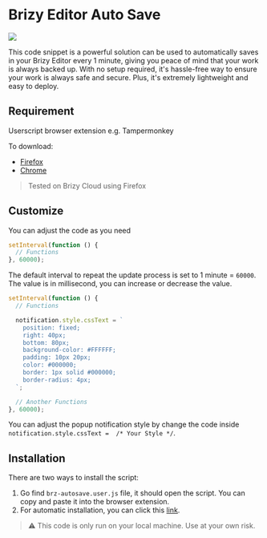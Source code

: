 # Brizy Editor Auto Save

![](brz-autosave-preview.gif)

This code snippet is a powerful solution can be used to automatically saves in your Brizy Editor every 1 minute, giving you peace of mind that your work is always backed up. With no setup required, it's hassle-free way to ensure your work is always safe and secure. Plus, it's extremely lightweight and easy to deploy.

## Requirement

Userscript browser extension e.g. Tampermonkey

To download:

- [Firefox](https://addons.mozilla.org/en-US/firefox/addon/tampermonkey/?utm_source=addons.mozilla.org&utm_medium=referral&utm_content=search)
- [Chrome](https://chrome.google.com/webstore/detail/tampermonkey/dhdgffkkebhmkfjojejmpbldmpobfkfo)

> Tested on Brizy Cloud using Firefox

## Customize

You can adjust the code as you need

```javascript
setInterval(function () {
  // Functions
}, 60000);
```

The default interval to repeat the update process is set to 1 minute = `60000`. The value is in millisecond, you can increase or decrease the value.

```javascript
setInterval(function () {
  // Functions

  notification.style.cssText = `
    position: fixed;
    right: 40px;
    bottom: 80px;
    background-color: #FFFFFF;
    padding: 10px 20px;
    color: #000000;
    border: 1px solid #000000;
    border-radius: 4px;
  `;

  // Another Functions
}, 60000);
```

You can adjust the popup notification style by change the code inside `notification.style.cssText =  /* Your Style */`.

## Installation

There are two ways to install the script:

1. Go find `brz-autosave.user.js` file, it should open the script. You can copy and paste it into the browser extension.
2. For automatic installation, you can click this [link](https://github.com/HansChristianto/brizy-autosave/raw/main/brz-autosave.user.js).

> ⚠️ This code is only run on your local machine. Use at your own risk.
